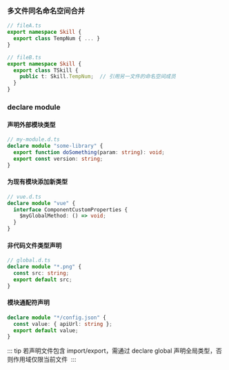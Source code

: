 ### 多文件同名命名空间合并 ‌

```ts
// fileA.ts
export namespace Skill {
  export class TempNum { ... }
}

// fileB.ts
export namespace Skill {
  export class TSkill {
    public t: Skill.TempNum;  // 引用另一文件的命名空间成员
  }
}
```

### declare module

#### 声明外部模块类型

```ts
// my-module.d.ts
declare module "some-library" {
  export function doSomething(param: string): void;
  export const version: string;
}
```

#### 为现有模块添加新类型

```ts
// vue.d.ts
declare module "vue" {
  interface ComponentCustomProperties {
    $myGlobalMethod: () => void;
  }
}
```

#### 非代码文件类型声明

```ts
// global.d.ts
declare module "*.png" {
  const src: string;
  export default src;
}
```

#### 模块通配符声明

```ts
declare module "*/config.json" {
  const value: { apiUrl: string };
  export default value;
}
```

::: tip
若声明文件包含 import/export，需通过 declare global 声明全局类型，否则作用域仅限当前文件 ‌
:::
